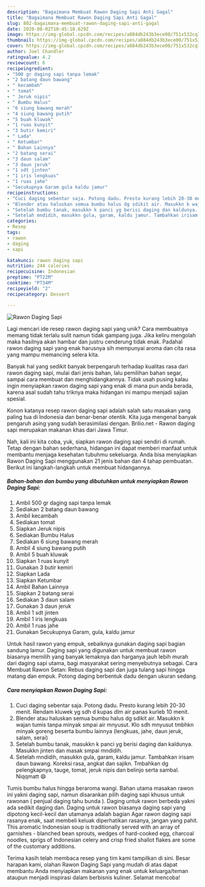 ```yaml
---
description: "Bagaimana Membuat Rawon Daging Sapi Anti Gagal"
title: "Bagaimana Membuat Rawon Daging Sapi Anti Gagal"
slug: 802-bagaimana-membuat-rawon-daging-sapi-anti-gagal
date: 2020-08-02T10:45:18.629Z
image: https://img-global.cpcdn.com/recipes/a884db243b3ece00/751x532cq70/rawon-daging-sapi-foto-resep-utama.jpg
thumbnail: https://img-global.cpcdn.com/recipes/a884db243b3ece00/751x532cq70/rawon-daging-sapi-foto-resep-utama.jpg
cover: https://img-global.cpcdn.com/recipes/a884db243b3ece00/751x532cq70/rawon-daging-sapi-foto-resep-utama.jpg
author: Joel Chandler
ratingvalue: 4.2
reviewcount: 6
recipeingredient:
- "500 gr daging sapi tanpa lemak"
- "2 batang daun bawang"
- " kecambah"
- " tomat"
- " Jeruk nipis"
- " Bumbu Halus"
- "6 siung bawang merah"
- "4 siung bawang putih"
- "5 buah kluwak"
- "1 ruas kunyit"
- "3 butir kemiri"
- " Lada"
- " Ketumbar"
- " Bahan Lainnya"
- "2 batang serai"
- "3 daun salam"
- "3 daun jeruk"
- "1 sdt jinten"
- "1 iris lengkuas"
- "1 ruas jahe"
- "Secukupnya Garam gula kaldu jamur"
recipeinstructions:
- "Cuci daging sebentar saja. Potong dadu. Presto kurang lebih 20-30 menit. Rendam kluwek yg sdh d kupas dlm air panas kurleb 10 menit."
- "Blender atau haluskan semua bumbu halus dg sdikit air. Masukkn k wajan tumis tanpa minyak smpai air mnyusut. Klo sdh mnyusut tmbhkn minyak goreng beserta bumbu lainnya (lengkuas, jahe, daun jeruk, salam, serai)"
- "Setelah bumbu tanak, masukkn k panci yg berisi daging dan kaldunya. Masukkn jinten dan masak smpai mndidih."
- "Setelah mndidih, masukkn gula, garam, kaldu jamur. Tambahkan irisam daun bawang. Koreksi rasa, angkat dan sajikn. Tmbahkan dg pelengkapnya, tauge, tomat, jeruk nipis dan belinjo serta sambal. Niqqmatt 😄"
categories:
- Resep
tags:
- rawon
- daging
- sapi

katakunci: rawon daging sapi 
nutrition: 244 calories
recipecuisine: Indonesian
preptime: "PT22M"
cooktime: "PT34M"
recipeyield: "2"
recipecategory: Dessert

---
```



![Rawon Daging Sapi](https://img-global.cpcdn.com/recipes/a884db243b3ece00/751x532cq70/rawon-daging-sapi-foto-resep-utama.jpg)

Lagi mencari ide resep rawon daging sapi yang unik? Cara membuatnya memang tidak terlalu sulit namun tidak gampang juga. Jika keliru mengolah maka hasilnya akan hambar dan justru cenderung tidak enak. Padahal rawon daging sapi yang enak harusnya sih mempunyai aroma dan cita rasa yang mampu memancing selera kita.

Banyak hal yang sedikit banyak berpengaruh terhadap kualitas rasa dari rawon daging sapi, mulai dari jenis bahan, lalu pemilihan bahan segar, sampai cara membuat dan menghidangkannya. Tidak usah pusing kalau ingin menyiapkan rawon daging sapi yang enak di mana pun anda berada, karena asal sudah tahu triknya maka hidangan ini mampu menjadi sajian spesial.

Konon katanya resep rawon daging sapi adalah salah satu masakan yang paling tua di Indonesia dan benar-benar otentik. Kita juga mengenal banyak pengaruh asing yang sudah berasimilasi dengan. Brilio.net - Rawon daging sapi merupakan makanan khas dari Jawa Timur.


Nah, kali ini kita coba, yuk, siapkan rawon daging sapi sendiri di rumah. Tetap dengan bahan sederhana, hidangan ini dapat memberi manfaat untuk membantu menjaga kesehatan tubuhmu sekeluarga. Anda bisa menyiapkan Rawon Daging Sapi menggunakan 21 jenis bahan dan 4 tahap pembuatan. Berikut ini langkah-langkah untuk membuat hidangannya.

<!--inarticleads1-->

##### Bahan-bahan dan bumbu yang dibutuhkan untuk menyiapkan Rawon Daging Sapi:

1. Ambil 500 gr daging sapi tanpa lemak
1. Sediakan 2 batang daun bawang
1. Ambil  kecambah
1. Sediakan  tomat
1. Siapkan  Jeruk nipis
1. Sediakan  Bumbu Halus
1. Sediakan 6 siung bawang merah
1. Ambil 4 siung bawang putih
1. Ambil 5 buah kluwak
1. Siapkan 1 ruas kunyit
1. Gunakan 3 butir kemiri
1. Siapkan  Lada
1. Siapkan  Ketumbar
1. Ambil  Bahan Lainnya
1. Siapkan 2 batang serai
1. Sediakan 3 daun salam
1. Gunakan 3 daun jeruk
1. Ambil 1 sdt jinten
1. Ambil 1 iris lengkuas
1. Ambil 1 ruas jahe
1. Gunakan Secukupnya Garam, gula, kaldu jamur


Untuk hasil rawon yang empuk, sebaiknya gunakan daging sapi bagian sandung lamur. Daging sapi yang digunakan untuk membuat rawon biasanya memilih yang banyak lemaknya dan harganya jauh lebih murah dari daging sapi utama, bagi masyarakat sering menyebutnya sebagai. Cara Membuat Rawon Setan: Rebus daging sapi dan juga tulang sapi hingga matang dan empuk. Potong daging berbentuk dadu dengan ukuran sedang. 

<!--inarticleads2-->

##### Cara menyiapkan Rawon Daging Sapi:

1. Cuci daging sebentar saja. Potong dadu. Presto kurang lebih 20-30 menit. Rendam kluwek yg sdh d kupas dlm air panas kurleb 10 menit.
1. Blender atau haluskan semua bumbu halus dg sdikit air. Masukkn k wajan tumis tanpa minyak smpai air mnyusut. Klo sdh mnyusut tmbhkn minyak goreng beserta bumbu lainnya (lengkuas, jahe, daun jeruk, salam, serai)
1. Setelah bumbu tanak, masukkn k panci yg berisi daging dan kaldunya. Masukkn jinten dan masak smpai mndidih.
1. Setelah mndidih, masukkn gula, garam, kaldu jamur. Tambahkan irisam daun bawang. Koreksi rasa, angkat dan sajikn. Tmbahkan dg pelengkapnya, tauge, tomat, jeruk nipis dan belinjo serta sambal. Niqqmatt 😄


Tumis bumbu halus hingga beraroma wangi. Bahan utama masakan rawon ini yakni daging sapi, namun disarankan pilih daging sapi khusus untuk rawonan ( penjual daging tahu bunda ). Daging untuk rawon berbeda yakni ada sedikit daging dan. Daging untuk rawon biasanya daging sapi yang dipotong kecil-kecil dan utamanya adalah bagian Agar rawon daging sapi rasanya enak, saat membeli keluak diperhatikan rasanya, jangan yang pahit. This aromatic Indonesian soup is traditionally served with an array of garnishes - blanched bean sprouts, wedges of hard-cooked egg, charcoal noodles, sprigs of Indonesian celery and crisp fried shallot flakes are some of the customary additions. 

Terima kasih telah membaca resep yang tim kami tampilkan di sini. Besar harapan kami, olahan Rawon Daging Sapi yang mudah di atas dapat membantu Anda menyiapkan makanan yang enak untuk keluarga/teman ataupun menjadi inspirasi dalam berbisnis kuliner. Selamat mencoba!
